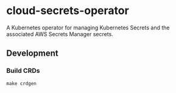 # cloud-secrets-operator

A Kubernetes operator for managing Kubernetes Secrets and the associated AWS Secrets Manager secrets.

## Development

### Build CRDs

```shell
make crdgen
```
